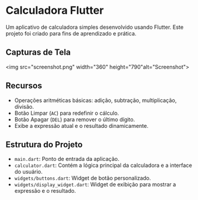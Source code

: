 # Calculadora Flutter

Um aplicativo de calculadora simples desenvolvido usando Flutter. Este projeto foi criado para fins de aprendizado e prática.


## Capturas de Tela

  <img src="screenshot.png" width="360" height="790"alt="Screenshot">

## Recursos

- Operações aritméticas básicas: adição, subtração, multiplicação, divisão.
- Botão Limpar (`AC`) para redefinir o cálculo.
- Botão Apagar (`DEL`) para remover o último dígito.
- Exibe a expressão atual e o resultado dinamicamente.


## Estrutura do Projeto

- `main.dart`: Ponto de entrada da aplicação.
- `calculator.dart`: Contém a lógica principal da calculadora e a interface do usuário.
- `widgets/buttons.dart`: Widget de botão personalizado.
- `widgets/display_widget.dart`: Widget de exibição para mostrar a expressão e o resultado.


